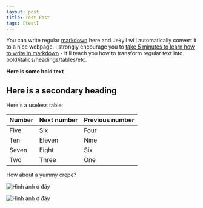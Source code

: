 ```yaml
---
layout: post
title: Test Post
tags: [test]
---
```


You can write regular [markdown](http://markdowntutorial.com/) here and Jekyll will automatically convert it to a nice webpage.  I strongly encourage you to [take 5 minutes to learn how to write in markdown](http://markdowntutorial.com/) - it'll teach you how to transform regular text into bold/italics/headings/tables/etc.

**Here is some bold text**

## Here is a secondary heading

Here's a useless table:

| Number | Next number | Previous number |
| :------ |:--- | :--- |
| Five | Six | Four |
| Ten | Eleven | Nine |
| Seven | Eight | Six |
| Two | Three | One |

How about a yummy crepe?

![Hình ảnh ở đây](https://github.com/freecoloringpages/freecoloringpages.github.io/blob/ab5422a6b8b93e029712a2671775180fc35fb2c2/img/hello_world.jpeg)

![Hình ảnh ở đây](https://github.com/freecoloringpages/freecoloringpages.github.io/blob/master/img/hello_world.jpeg)
